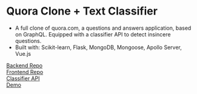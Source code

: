 # Quora Clone + Text Classifier

* A full clone of quora.com, a questions and answers application, based on
GraphQL. Equipped with a classifier API to detect insincere questions.
* Built with: Scikit-learn, Flask, MongoDB, Mongoose, Apollo Server, Vue.js

[Backend Repo](https://github.com/dimassudjito/quora-clone)  
[Frontend Repo](https://github.com/dimassudjito/quora-clone-client)  
[Classifier API]()  
[Demo](https://quora-clone-client.netlify.app/)
